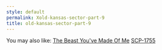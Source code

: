 ```yaml
---
style: default
permalink: Xold-kansas-sector-part-9
title: old-kansas-sector-part-9
---
```

You may also like:
[The Beast You've Made Of Me](http://scp-wiki.net/the-beast-you-ve-made-of-me)
[SCP-1755](http://scp-wiki.net/scp-1755)
